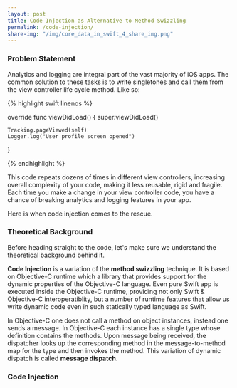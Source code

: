 ```yaml
---
layout: post
title: Code Injection as Alternative to Method Swizzling
permalink: /code-injection/
share-img: "/img/core_data_in_swift_4_share_img.png"
---
```


### Problem Statement

Analytics and logging are integral part of the vast majority of iOS apps. The common solution to these tasks is to write singletones and call them from the view controller life cycle method. Like so:

{% highlight swift linenos %}

override func viewDidLoad() {
    super.viewDidLoad()

    Tracking.pageViewed(self)
    Logger.log("User profile screen opened")
}

{% endhighlight %}

This code repeats dozens of times in different view controllers, increasing overall complexity of your code, making it less reusable, rigid and fragile. Each time you make a change in your view controller code, you have a chance of breaking analytics and logging features in your app.

Here is when code injection comes to the rescue.

### Theoretical Background

Before heading straight to the code, let's make sure we understand the theoretical background behind it.

**Code Injection** is a variation of the **method swizzling** technique. It is based on Objective-C runtime which a library that provides support for the dynamic properties of the Objective-C language. Even pure Swift app is executed inside the Objective-C runtime, providing not only Swift & Objective-C interoperatiblity, but a number of runtime features that allow us write dynamic code even in such statically typed language as Swift.

In Objective-C one does not call a method on object instances, instead one sends a message. In Objective-C each instance has a single type whose definition contains the methods. Upon message being received, the dispatcher looks up the corresponding method in the message-to-method map for the type and then invokes the method. This variation of dynamic dispatch is called **message dispatch**.



### Code Injection

